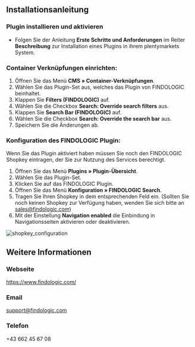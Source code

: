 ## Installationsanleitung
 
### Plugin installieren und aktivieren

* Folgen Sie der Anleitung **Erste Schritte und Anforderungen** im Reiter **Beschreibung** zur Installation eines Plugins in ihrem plentymarkets System.

### Container Verknüpfungen einrichten: 

1. Öffnen Sie das Menü **CMS » Container-Verknüpfungen**.
2. Wählen Sie das Plugin-Set aus, welches das Plugin von FINDOLOGIC beinhaltet.
3. Klappen Sie **Filters (FINDOLOGIC)** auf.
4. Wählen Sie die Checkbox **Search: Override search filters** aus.
5. Klappen Sie **Search Bar (FINDOLOGIC)** auf.
6. Wählen Sie die Checkbox **Search: Override the search bar** aus.
7. Speichern Sie die Änderungen ab.
 
### Konfiguration des FINDOLOGIC Plugin:

Wenn Sie das Plugin aktiviert haben müssen Sie noch den FINDOLOGIC Shopkey eintragen, der Sie zur Nutzung des Services berechtigt.

1. Öffnen Sie das Menü **Plugins » Plugin-Übersicht**.
2. Wählen Sie das Plugin-Set.
3. Klicken Sie auf das FINDOLOGIC Plugin.
4. Öffnen Sie das Menü **Konfiguration » FINDOLOGIC Search**.
5. Tragen Sie Ihren Shopkey in dem entsprechenden Feld ein. (Sollten Sie noch keinen Shopkey zur Verfügung haben, wenden Sie sich bitte an [sales@findologic.com](mailto:sales@findologic.com))
6. Mit der Einstellung **Navigation enabled** die Einbindung in Navigationsseiten aktivieren oder deaktivieren.

![shopkey_configuration](shopkey_config_de.png)
 
 
## Weitere Informationen

### Webseite
 
https://www.findologic.com/
 
### Email
 
support@findologic.com
 
### Telefon
 
+43 662 45 67 08
